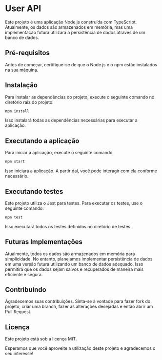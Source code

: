 # User API

Este projeto é uma aplicação Node.js construída com TypeScript. Atualmente, os dados são armazenados em memória, mas uma implementação futura utilizará a persistência de dados através de um banco de dados.

## Pré-requisitos

Antes de começar, certifique-se de que o Node.js e o npm estão instalados na sua máquina.

## Instalação

Para instalar as dependências do projeto, execute o seguinte comando no diretório raiz do projeto:

```bash
npm install
```

Isso instalará todas as dependências necessárias para executar a aplicação.

## Executando a aplicação

Para iniciar a aplicação, execute o seguinte comando:

```bash
npm start
```

Isso iniciará a aplicação. A partir daí, você pode interagir com ela conforme necessário.

## Executando testes

Este projeto utiliza o Jest para testes. Para executar os testes, use o seguinte comando:

```bash
npm test
```

Isso executará todos os testes definidos no diretório de testes.

## Futuras Implementações

Atualmente, todos os dados são armazenados em memória para simplicidade. No entanto, planejamos implementar persistência de dados em uma versão futura utilizando um banco de dados adequado. Isso permitirá que os dados sejam salvos e recuperados de maneira mais eficiente e segura.

## Contribuindo

Agradecemos suas contribuições. Sinta-se à vontade para fazer fork do projeto, criar uma branch, fazer as alterações desejadas e então abrir um Pull Request.

## Licença

Este projeto está sob a licença MIT.

Esperamos que você aproveite a utilização deste projeto e agradecemos o seu interesse!
